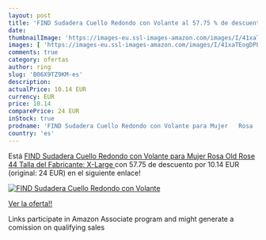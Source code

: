 ```yaml
---
layout: post
title: 'FIND Sudadera Cuello Redondo con Volante al 57.75 % de descuento'
date: 
thumbnailImage: 'https://images-eu.ssl-images-amazon.com/images/I/41xaTEogDPL._SL200_.jpg'
images: [ 'https://images-eu.ssl-images-amazon.com/images/I/41xaTEogDPL._SL200_.jpg' ]
comments: true
category: ofertas
author: ring
slug: 'B06X9TZ9KM-es'
description:
actualPrice: 10.14 EUR
currency: EUR
price: 10.14
comparePrice: 24 EUR
inStock: true
prodname: 'FIND Sudadera Cuello Redondo con Volante para Mujer   Rosa  Old Rose   44  Talla del Fabricante: X-Large '
country: 'es'
---
```


Está [FIND Sudadera Cuello Redondo con Volante para Mujer   Rosa  Old Rose   44  Talla del Fabricante: X-Large ](https://www.amazon.es/dp/B06X9TZ9KM/?tag=tolees-21) con 57.75 de descuento por 10.14 EUR (original: 24 EUR) en el siguiente enlace!

[![FIND Sudadera Cuello Redondo con Volante](https://images-eu.ssl-images-amazon.com/images/I/41xaTEogDPL._SL200_.jpg)](https://www.amazon.es/dp/B06X9TZ9KM/?tag=tolees-21)

[Ver la oferta!!](https://www.amazon.es/dp/B06X9TZ9KM/?tag=tolees-21)

Links participate in Amazon Associate program and might generate a comission on qualifying sales


